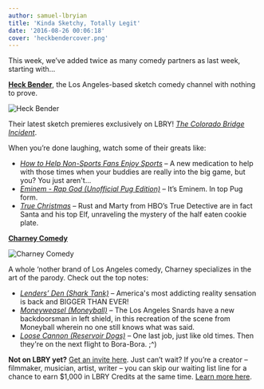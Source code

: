 ```yaml
---
author: samuel-lbryian
title: 'Kinda Sketchy, Totally Legit'
date: '2016-08-26 00:06:18'
cover: 'heckbendercover.png'
---
```

This week, we’ve added twice as many comedy partners as last week, starting with…

**[Heck Bender](https://www.facebook.com/heckbender/)**, the Los Angeles-based sketch comedy channel with nothing to prove.

![Heck Bender](/img/news/heckbender.png)

Their latest sketch premieres exclusively on LBRY! *[The Colorado Bridge Incident](lbry://coloradobridge)*.

When you’re done laughing, watch some of their greats like:

- *[How to Help Non-Sports Fans Enjoy Sports](lbry://smallpenis)* – A new medication to help with those times when your buddies are really into the big game, but you? You just aren't...
- *[Eminem - Rap God (Unofficial Pug Edition)](lbry://pugrapgod)* – It’s Eminem. In top Pug form.
- *[True Christmas](lbry://truechristmas)* – Rust and Marty from HBO’s True Detective are in fact Santa and his top Elf, unraveling the mystery of the half eaten cookie plate.

**[Charney Comedy](https://www.facebook.com/charneycomedy/)**

![Charney Comedy](/img/news/charney.png)

A whole ‘nother brand of Los Angeles comedy, Charney specializes in the art of the parody. Check out the top notes:

- *[Lenders’ Den (Shark Tank)](lbry://LendersDen)* – America's most addicting reality sensation is back and BIGGER THAN EVER!
- *[Moneyweasel (Moneyball)](lbry://moneyweasel)* – The Los Angeles Snards have a new backdoorsman in left shield, in this recreation of the scene from Moneyball wherein no one still knows what was said.
- *[Loose Cannon (Reservoir Dogs)](lbry://LooseCannon)* – One last job, just like old times. Then they're on the next flight to Bora-Bora. ;^)

**Not on LBRY yet?** [Get an invite here](https://lbry.com/get). Just can’t wait? If you’re a creator – filmmaker, musician, artist, writer – you can skip our waiting list line for a chance to earn $1,000 in LBRY Credits at the same time. [Learn more here](https://lbry.com/publish).
